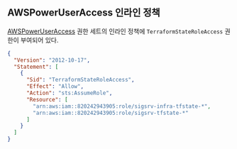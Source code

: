 ## AWSPowerUserAccess 인라인 정책

[AWSPowerUserAccess](https://607292096646-7nq6udmr.ap-northeast-2.console.aws.amazon.com/singlesignon/organization/home?region=ap-northeast-2#/instances/7230fb4da3e74a19/permission-sets/details/ps-e51198d5062d5ed0?section=permissions) 권한 세트의 인라인 정책에 `TerraformStateRoleAccess` 권한이 부여되어 있다.

```json
{
  "Version": "2012-10-17",
  "Statement": [
    {
      "Sid": "TerraformStateRoleAccess",
      "Effect": "Allow",
      "Action": "sts:AssumeRole",
      "Resource": [
        "arn:aws:iam::820242943905:role/sigsrv-infra-tfstate-*",
        "arn:aws:iam::820242943905:role/sigsrv-tfstate-*"
      ]
    }
  ]
}
```
